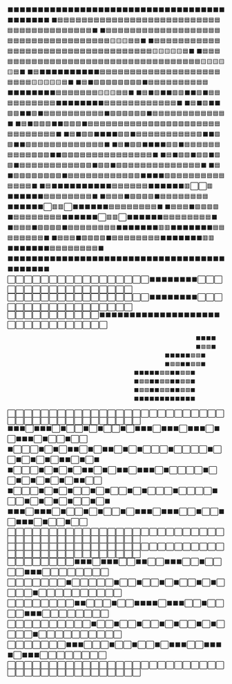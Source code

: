 ⬛⬛⬛⬛⬛⬛⬛⬛⬛⬛⬛⬛⬛⬛⬛⬛⬛⬛⬛⬛⬛⬛⬛⬛⬛⬛⬛⬛⬛⬛⬛⬛⬛⬛⬛⬛⬛⬛⬛⬛⬛⬛⬛
⬛🟦🟦🟦🟦🟦🟦🟦🟦🟦🟦🟦🟦🟦🟦🟦🟦🟦🟦🟦🟦🟦🟦🟦🟦🟦🟦🟦🟦🟦🟦🟦🟦🟦🟦🟦🟦🟦🟦🟦🟦🟦⬛
⬛🟦🟦🟦🟦🟦🟦🟦🟦🟦🟦🟦🟦🟦🟦🟦🟦🟦🟦🟦🟦🟦🟦🟦🟦🟦🟦🟦🟦🟦🟦🟦🟦🟦🟦🟦🟦🟨🟨🟨🟦🟦⬛
⬛🟦🟦🟦🟦🟦🟦🟦🟦🟦🟦🟦🟦🟦🟦🟦🟦🟦🟦🟦🟦🟦🟦🟦🟦🟦🟦🟦🟦🟦🟦🟦🟦🟦🟦🟦🟨🟨🟨🟨🟨🟦⬛
⬛🟦🟦🟦🟦🟦🟦🟦🟦🟦🟦🟦🟦🟦🟦🟦🟦🟦🟦🟦🟦🟦🟦🟦🟦🟦🟦🟦🟦🟦🟦🟦🟦🟦🟦🟦🟨🟨🟨🟨🟨🟦⬛
⬛🟦⬛⬛⬛⬛⬛⬛⬛⬛⬛⬛🟦🟦🟦🟦🟦🟦🟦🟦🟦🟦🟦🟦🟦🟦🟦🟦🟦🟦🟦🟦🟦🟦🟦🟦🟨🟨🟨🟨🟨🟦⬛
⬛🟦⬛🟩🟩🟩🟩🟩🟩🟩🟩⬛🟦🟦🟦🟦🟦🟦🟦🟦🟦🟦⬛⬛⬛⬛⬛⬛⬛⬛🟦🟦🟦🟦🟦🟦🟦🟨🟨🟨🟦🟦⬛
⬛🟦⬛🟩⬛⬛🟩🟩⬛⬛🟩⬛🟦🟦🟦🟦🟦🟦🟦🟦🟦🟦⬛⬛⬛⬛⬛⬛⬛⬛🟦🟦🟦🟦🟦🟦🟦🟦🟦🟦🟦🟦⬛
⬛🟦⬛🟩⬛⬛🟩🟩⬛⬛🟩⬛🟦🟦🟦🟦🟦🟦🟦🟦🟦🟦⬛🟩🟩🟩🟩🟩🟩⬛🟦🟦🟦🟦🟦🟦🟦🟦🟦🟦🟦🟦⬛
⬛🟦⬛🟩🟩🟩⬛⬛🟩🟩🟩⬛🟦🟦🟦🟦🟦🟦🟦🟦🟦🟦🟩🟩🟩🟩🟩🟩🟩🟩🟦🟦🟦🟦🟦🟦🟦🟦🟦🟦🟦🟦⬛
⬛🟦⬛🟩🟩⬛⬛⬛⬛🟩🟩⬛🟦🟦🟦🟦🟦🟦🟦🟦🟦🟦🟩⬛⬛🟩🟩⬛⬛🟩🟦🟦🟦🟦🟦🟦🟦🟦🟦🟦🟦🟦⬛
⬛🟦⬛🟩🟩⬛⬛⬛⬛🟩🟩⬛🟦🟦🟦🟦🟦🟦🟦🟦🟦🟦🟩🟩🟩⬛⬛🟩🟩🟩🟦🟦🟦🟦🟦🟦🟦🟦🟦🟦🟦🟦⬛
⬛🟦⬛🟩🟩⬛🟩🟩⬛🟩🟩⬛🟦🟦🟦🟦🟦🟦🟦🟦🟦🟦🟩🟩⬛🟩🟩⬛🟩🟩🟦🟦🟦🟦🟦🟦🟦🟦🟦🟦🟦🟦⬛
⬛🟦⬛🟩🟩🟩🟩🟩🟩🟩🟩⬛🟦🟦🟦🟦🟦🟦🟦🟦🟦🟦🟩🟩⬛⬛⬛⬛🟩🟩🟦🟦🟦🟦🟦🟦🟦🟦🟦🟦🟦🟦⬛
⬛🟦⬛⬛⬛⬛⬛⬛⬛⬛⬛⬛🟦🟦🟦🟦🟦🟦⬛⬛⬛⬛⬛⬛🟥⬜⬜🟥⬛⬛⬛⬛⬛⬛🟦🟦🟦🟦🟦🟦🟦🟦⬛
⬛🟦🟦🟦⬛🟩🟩🟩🟩⬛🟦🟦🟦🟦🟦🟦🟦🟦⬛⬛⬛⬛⬛⬛⬜🟥🟥⬜⬛⬛⬛⬛⬛⬛🟦🟦🟦🟦🟦🟦🟦🟦⬛
⬛🟦🟦🟦⬛🟩🟩🟩🟩⬛🟦🟦🟦🟦🟦🟦🟦🟦⬛⬛⬛⬛⬛⬛⬜🟥🟥⬜⬛⬛⬛⬛⬛⬛🟦🟦🟦🟦🟦🟦🟦🟦⬛
⬛🟦🟦🟦⬛🟩🟩🟩🟩⬛🟦🟦🟦🟦🟦🟦🟦🟦⬛⬛⬛⬛⬛⬛⬛🟥🟥⬛⬛⬛⬛⬛⬛⬛🟦🟦🟦🟦🟦🟦🟦🟦⬛
⬛🟦🟦🟦⬛🟩🟩🟩🟩⬛🟦🟦🟦🟦🟦🟦🟦🟦⬛⬛⬛⬛⬛⬛⬛🟥🟥⬛⬛⬛⬛⬛⬛⬛🟦🟦🟦🟦🟦🟦🟦🟦⬛
⬛⬛⬛⬛⬛⬛⬛⬛⬛⬛⬛⬛⬛⬛⬛⬛⬛⬛⬛⬛⬛⬛⬛⬛⬛⬛⬛⬛⬛⬛⬛⬛⬛⬛⬛⬛⬛⬛⬛⬛⬛⬛⬛
⬜⬜⬜⬜⬜⬜⬜⬜⬜⬜⬜⬜⬜⬜⬜⬜⬜⬛⬛⬛⬛⬛⬛⬛⬛⬜⬜⬜⬜⬜⬜⬜⬜⬜⬜⬜⬜⬜⬜⬜⬜⬜⬜
⬜⬜⬜⬜⬜⬜⬜⬜⬜⬜⬜⬜⬜⬜⬜⬜⬜⬛⬛⬛⬛⬛⬛⬛⬛⬜⬜⬜⬜⬜⬜⬜⬜⬜⬜⬜⬜⬜⬜⬜⬜⬜⬜
⬜⬜⬜⬜⬜⬜⬜⬜⬜⬜⬜⬛⬛⬛⬛⬛⬛⬛⬛⬛⬛⬛⬛⬛⬛⬛⬛⬛⬛⬛⬛⬜⬜⬜⬜⬜⬜⬜⬜⬜⬜⬜⬜



                    
                                       
                                                                 ⬛⬛⬛⬛
                                                                 ⬛🟩🟩⬛
                                                       ⬛⬛⬛⬛⬛🟩🟩⬛
                                                       ⬛🟩🟩⬛⬛🟩🟩⬛
                                             ⬛⬛⬛⬛⬛🟩🟩⬛⬛🟩🟩⬛
                                             ⬛🟩🟩⬛⬛🟩🟩⬛⬛🟩🟩⬛
                                             ⬛🟩🟩⬛⬛🟩🟩⬛⬛🟩🟩⬛
                                             ⬛⬛⬛⬛⬛⬛⬛⬛⬛⬛⬛⬛

⬜⬜⬜⬜⬜⬜⬜⬜⬜⬜⬜⬜⬜⬜⬜⬜⬜⬜⬜⬜⬜⬜⬜⬜⬜⬜⬜⬜⬜⬜⬜⬜⬜⬜⬜⬜⬜⬜⬜⬜⬜⬜
⬛⬛⬛⬜⬛⬛⬛⬜⬛⬜⬜⬛⬜⬛⬜⬜⬛⬜⬛⬛⬛⬜⬛⬛⬛⬜⬛⬛⬛⬜⬛⬜⬛⬛⬛⬜⬛⬜⬜⬛⬜⬜
⬛⬜⬜⬜⬛⬜⬛⬜⬛⬛⬜⬛⬜⬛⬛⬜⬛⬜⬛⬜⬜⬜⬛⬜⬜⬜⬜⬛⬜⬜⬛⬜⬛⬜⬛⬜⬛⬛⬜⬛⬜⬛
⬛⬜⬜⬜⬛⬜⬛⬜⬛⬜⬛⬛⬜⬛⬜⬛⬛⬜⬛⬛⬛⬜⬛⬜⬜⬜⬜⬛⬜⬜⬛⬜⬛⬜⬛⬜⬛⬜⬛⬛⬜⬜
⬛⬜⬜⬜⬛⬜⬛⬜⬛⬜⬜⬛⬜⬛⬜⬜⬛⬜⬛⬜⬜⬜⬛⬜⬜⬜⬜⬛⬜⬜⬛⬜⬛⬜⬛⬜⬛⬜⬜⬛⬜⬛
⬛⬛⬛⬜⬛⬛⬛⬜⬛⬜⬜⬛⬜⬛⬜⬜⬛⬜⬛⬛⬛⬜⬛⬛⬛⬜⬜⬛⬜⬜⬛⬜⬛⬛⬛⬜⬛⬜⬜⬛⬜⬜
⬜⬜⬜⬜⬜⬜⬜⬜⬜⬜⬜⬜⬜⬜⬜⬜⬜⬜⬜⬜⬜⬜⬜⬜⬜⬜⬜⬜⬜⬜⬜⬜⬜⬜⬜⬜⬜⬜⬜⬜⬜⬜
⬜⬜⬜⬜⬜⬜⬜⬜⬜⬜⬜⬜⬜⬜⬜⬜⬜⬜⬜⬜⬜⬜⬜⬜⬜⬜⬜⬜⬜⬜⬜⬜⬜⬜⬜⬜⬜⬜⬜⬜⬜⬜
⬜⬜⬜⬜⬜⬜⬜⬜⬛⬛⬛⬜⬛⬛⬛⬜⬜⬛⬛⬜⬜⬛⬛⬛⬜⬜⬛⬜⬜⬜⬜⬛⬛⬛⬜⬜⬜⬜⬜⬜⬜⬜
⬜⬜⬜⬜⬜⬜⬜⬛⬜⬜⬜⬜⬜⬛⬜⬜⬛⬜⬜⬛⬜⬛⬜⬜⬛⬜⬛⬜⬜⬜⬜⬛⬜⬜⬜⬜⬜⬜⬜⬜⬜⬜
⬜⬜⬜⬜⬜⬜⬜⬜⬛⬛⬜⬜⬜⬛⬜⬜⬛⬛⬛⬛⬜⬛⬛⬛⬜⬜⬛⬜⬜⬜⬜⬛⬛⬛⬜⬜⬜⬜⬜⬜⬜⬜
⬜⬜⬜⬜⬜⬜⬜⬜⬜⬜⬛⬜⬜⬛⬜⬜⬛⬜⬜⬛⬜⬛⬜⬜⬛⬜⬛⬜⬜⬜⬜⬛⬜⬜⬜⬜⬜⬜⬜⬜⬜⬜
⬜⬜⬜⬜⬜⬜⬜⬛⬛⬛⬜⬜⬜⬛⬜⬜⬛⬜⬜⬛⬜⬛⬛⬛⬜⬜⬛⬛⬛⬛⬜⬛⬛⬛⬜⬜⬜⬜⬜⬜⬜⬜
⬜⬜⬜⬜⬜⬜⬜⬜⬜⬜⬜⬜⬜⬜⬜⬜⬜⬜⬜⬜⬜⬜⬜⬜⬜⬜⬜⬜⬜⬜⬜⬜⬜⬜⬜⬜⬜⬜⬜⬜⬜⬜

<!---
CodingWithDominic/CodingWithDominic is a ✨ special ✨ repository because its `README.md` (this file) appears on your GitHub profile.
You can click the Preview link to take a look at your changes.
--->
